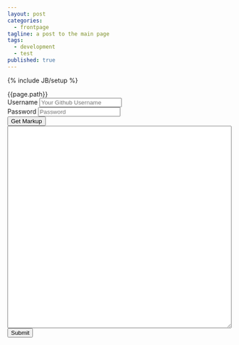 ```yaml
---
layout: post
categories: 
  - frontpage
tagline: a post to the main page
tags: 
  - development
  - test
published: true
---
```


{% include JB/setup %}
  
<div id="path">{{page.path}}</div>

<form role="form" action="#">
  <div class="form-group">
    <label for="exampleInputEmail1">Username</label>
    <input type="text" class="form-control" id="username" placeholder="Your Github Username" />
  </div>
  <div class="form-group">
    <label for="exampleInputPassword1">Password</label>
    <input type="password" class="form-control" id="password" placeholder="Password" />
  </div>
  <button type="submit" class="btn btn-default" onclick="getMarkup();">Get Markup</button>
<textarea rows="30" style="width:100%" id="content">

</textarea>
  <button type="submit" class="btn btn-default" onclick="saveMarkup();">Submit</button>
</form>